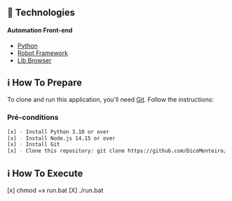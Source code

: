 ## :rocket: Technologies

#### Automation Front-end

-  [Python](https://www.python.org/)
-  [Robot Framework](https://robotframework.org/)
-  [Lib Browser](https://github.com/MarketSquare/robotframework-browser)

## :information_source: How To Prepare

To clone and run this application, you'll need [Git](https://git-scm.com). Follow the instructions:

### Pré-conditions ###

```bash
[x] - Install Python 3.10 or over
[x] - Install Node.js 14.15 or over
[x] - Install Git
[x] - Clone this repository: git clone https://github.com/DicoMonteiro/trader-sticker
```

## :information_source: How To Execute

[x] chmod +x run.bat
[X] ./run.bat
